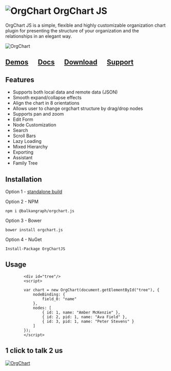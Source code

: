 # ![OrgChart](https://balkangraph.com/content/img/icon-orgchart-js.png) OrgChart JS
OrgChart JS is a simple, flexible and highly customizable organization chart plugin for presenting the structure of your organization and the relationships in an elegant way.

![OrgChart](https://user-images.githubusercontent.com/19305472/112955146-cb08f700-9147-11eb-9152-a0ab3fcd96ca.png)


## [Demos](https://balkangraph.com/OrgChartJS/Demos/BasicUsage)  &nbsp;&nbsp;&nbsp;&nbsp;  [Docs](https://balkangraph.com/OrgChartJS/Docs/GettingStarted)  &nbsp;&nbsp;&nbsp;&nbsp;  [Download](https://balkangraph.com/OrgChartJS/Download) &nbsp;&nbsp;&nbsp;&nbsp;  [Support](https://balkangraph.com/OrgChartJS/Support)

## Features
- Supports both local data and remote data (JSON)
- Smooth expand/collapse effects
- Align the chart in 8 orientations
- Allows user to change orgchart structure by drag/drop nodes
- Supports pan and zoom
- Edit Form
- Node Customization
- Search
- Scroll Bars
- Lazy Loading
- Mixed Hierarchy
- Exporting
- Assistant
- Family Tree


## Installation
Option 1 - [standalone build](https://balkangraph.com/OrgChartJS/Docs/GettingStarted)

Option 2 - NPM
```
npm i @balkangraph/orgchart.js
```

Option 3 - Bower
```
bower install orgchart.js
```

Option 4 - NuGet
```
Install-Package OrgChartJS 
```

## Usage
```
        <div id="tree"/>
        <script>
 
        var chart = new OrgChart(document.getElementById("tree"), {
            nodeBinding: {
                field_0: "name"
            },
            nodes: [
                { id: 1, name: "Amber McKenzie" },
                { id: 2, pid: 1, name: "Ava Field" },
                { id: 3, pid: 1, name: "Peter Stevens" }
            ]
        });
        </script>
```

## 1 click to talk 2 us

[![OrgChart](https://balkangraph.com/content/img/phone-icon4.png)](https://webcall.me/BALKANGraph)


